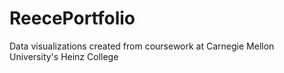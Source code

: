 # ReecePortfolio
Data visualizations created from coursework at Carnegie Mellon University's Heinz College
